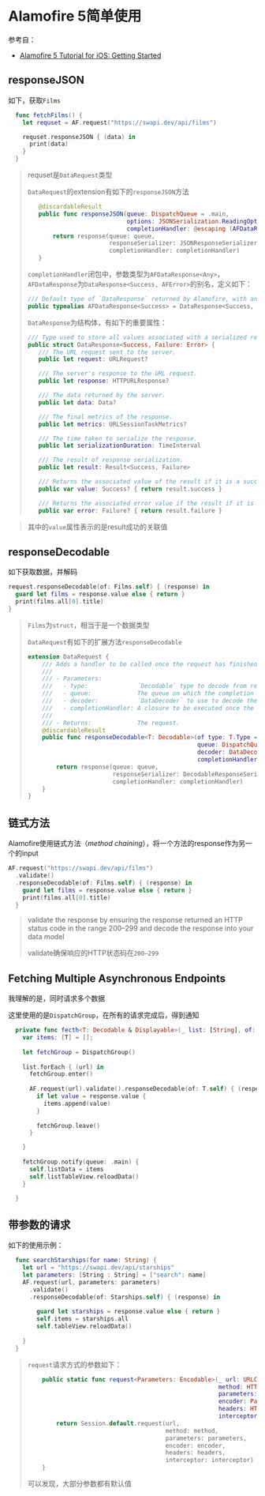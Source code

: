 # Alamofire 5简单使用

参考自：

+ [Alamofire 5 Tutorial for iOS: Getting Started](https://www.raywenderlich.com/6587213-alamofire-5-tutorial-for-ios-getting-started)

## responseJSON

如下，获取`Films`

```swift
  func fetchFilms() {
    let requset = AF.request("https://swapi.dev/api/films")

    requset.responseJSON { (data) in
      print(data)
    }
  }
```

>requset是`DataRequest`类型
>
>`DataRequest`的extension有如下的`responseJSON`方法
>
>```swift
>    @discardableResult
>    public func responseJSON(queue: DispatchQueue = .main,
>                             options: JSONSerialization.ReadingOptions = .allowFragments,
>                             completionHandler: @escaping (AFDataResponse<Any>) -> Void) -> Self {
>        return response(queue: queue,
>                        responseSerializer: JSONResponseSerializer(options: options),
>                        completionHandler: completionHandler)
>    }
>```
>
>`completionHandler`闭包中，参数类型为`AFDataResponse<Any>`，`AFDataResponse`为`DataResponse<Success, AFError>`的别名，定义如下：
>
>```swift
>/// Default type of `DataResponse` returned by Alamofire, with an `AFError` `Failure` type.
>public typealias AFDataResponse<Success> = DataResponse<Success, AFError>
>```
>
>`DataResponse`为结构体，有如下的重要属性：
>
>```swift
>/// Type used to store all values associated with a serialized response of a `DataRequest` or `UploadRequest`.
>public struct DataResponse<Success, Failure: Error> {
>    /// The URL request sent to the server.
>    public let request: URLRequest?
>
>    /// The server's response to the URL request.
>    public let response: HTTPURLResponse?
>
>    /// The data returned by the server.
>    public let data: Data?
>
>    /// The final metrics of the response.
>    public let metrics: URLSessionTaskMetrics?
>
>    /// The time taken to serialize the response.
>    public let serializationDuration: TimeInterval
>
>    /// The result of response serialization.
>    public let result: Result<Success, Failure>
>
>    /// Returns the associated value of the result if it is a success, `nil` otherwise.
>    public var value: Success? { return result.success }
>
>    /// Returns the associated error value if the result if it is a failure, `nil` otherwise.
>    public var error: Failure? { return result.failure }
>```
>

> 其中的`value`属性表示的是result成功的关联值



## responseDecodable

如下获取数据，并解码

```swift
request.responseDecodable(of: Films.self) { (response) in
  guard let films = response.value else { return }
  print(films.all[0].title)
}
```

> `Films`为`struct`，相当于是一个数据类型
>
> `DataRequest`有如下的扩展方法`responseDecodable`
>
> ```swift
> extension DataRequest {
>     /// Adds a handler to be called once the request has finished.
>     ///
>     /// - Parameters:
>     ///   - type:              `Decodable` type to decode from response data.
>     ///   - queue:             The queue on which the completion handler is dispatched. `.main` by default.
>     ///   - decoder:           `DataDecoder` to use to decode the response. `JSONDecoder()` by default.
>     ///   - completionHandler: A closure to be executed once the request has finished.
>     ///
>     /// - Returns:             The request.
>     @discardableResult
>     public func responseDecodable<T: Decodable>(of type: T.Type = T.self,
>                                                 queue: DispatchQueue = .main,
>                                                 decoder: DataDecoder = JSONDecoder(),
>                                                 completionHandler: @escaping (AFDataResponse<T>) -> Void) -> Self {
>         return response(queue: queue,
>                         responseSerializer: DecodableResponseSerializer(decoder: decoder),
>                         completionHandler: completionHandler)
>     }
> }
> ```



## 链式方法

Alamofire使用链式方法（*method chaining*），将一个方法的response作为另一个的input

```swift
AF.request("https://swapi.dev/api/films")
  .validate()
  .responseDecodable(of: Films.self) { (response) in
    guard let films = response.value else { return }
    print(films.all[0].title)
  }
```

> validate the response by ensuring the response returned an HTTP status code in the range 200–299 and decode the response into your data model
>
> validate确保响应的HTTP状态码在`200–299` 



## Fetching Multiple Asynchronous Endpoints

我理解的是，同时请求多个数据

这里使用的是`DispatchGroup`，在所有的请求完成后，得到通知

```swift
  private func fecth<T: Decodable & Displayable>(_ list: [String], of: T.Type) {
    var items: [T] = [];
    
    let fetchGroup = DispatchGroup()
    
    list.forEach { (url) in
      fetchGroup.enter()
      
      AF.request(url).validate().responseDecodable(of: T.self) { (response) in
        if let value = response.value {
          items.append(value)
        }
        
        fetchGroup.leave()
      }

    }
    
    fetchGroup.notify(queue: .main) {
      self.listData = items
      self.listTableView.reloadData()
    }

  }
```



## 带参数的请求

如下的使用示例：

```swift
  func searchStarships(for name: String) {
    let url = "https://swapi.dev/api/starships"
    let parameters: [String : String] = ["search": name]
    AF.request(url, parameters: parameters)
      .validate()
      .responseDecodable(of: Starships.self) { (response) in
      
        guard let starships = response.value else { return }
        self.items = starships.all
        self.tableView.reloadData()
        
    }
  }
```

> `request`请求方式的参数如下：
>
> ```swift
>     public static func request<Parameters: Encodable>(_ url: URLConvertible,
>                                                       method: HTTPMethod = .get,
>                                                       parameters: Parameters? = nil,
>                                                       encoder: ParameterEncoder = URLEncodedFormParameterEncoder.default,
>                                                       headers: HTTPHeaders? = nil,
>                                                       interceptor: RequestInterceptor? = nil) -> DataRequest {
>         return Session.default.request(url,
>                                        method: method,
>                                        parameters: parameters,
>                                        encoder: encoder,
>                                        headers: headers,
>                                        interceptor: interceptor)
>     }
> ```
>
> 可以发现，大部分参数都有默认值







